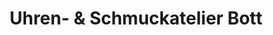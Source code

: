 ---
title: "Uhren- & Schmuckatelier Bott"
url: /koeln/uhren-und-schmuckatelier-bott/
shop: Schmuck
---